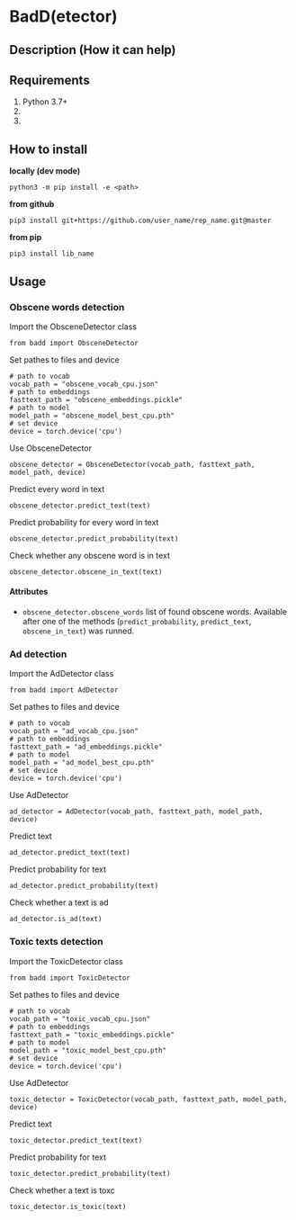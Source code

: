 # BadD(etector)

## Description (How it can help)

## Requirements
1. Python 3.7+
1.
1.

## How to install
**locally (dev mode)**
```shell
python3 -m pip install -e <path>
```

**from github**
```shell
pip3 install git+https://github.com/user_name/rep_name.git@master
```

**from pip**
```shell
pip3 install lib_name
```

## Usage
### Obscene words detection

Import the ObsceneDetector class

```python3
from badd import ObsceneDetector
```

Set pathes to files and device

```python3
# path to vocab
vocab_path = "obscene_vocab_cpu.json"
# path to embeddings
fasttext_path = "obscene_embeddings.pickle"
# path to model 
model_path = "obscene_model_best_cpu.pth"
# set device
device = torch.device('cpu')
```

Use ObsceneDetector

```python3
obscene_detector = ObsceneDetector(vocab_path, fasttext_path, model_path, device)
```

Predict every word in text

```python3
obscene_detector.predict_text(text)
```

Predict probability for every word in text

```python3
obscene_detector.predict_probability(text)
```

Check whether any obscene word is in text

```python3
obscene_detector.obscene_in_text(text)
```

#### Attributes

* ```obscene_detector.obscene_words``` list of found obscene words. Available after one of the methods 
(```predict_probability```, ```predict_text```, ```obscene_in_text```) was runned.

### Ad detection

Import the AdDetector class

```python3
from badd import AdDetector
```

Set pathes to files and device

```python3
# path to vocab
vocab_path = "ad_vocab_cpu.json"
# path to embeddings
fasttext_path = "ad_embeddings.pickle"
# path to model 
model_path = "ad_model_best_cpu.pth"
# set device
device = torch.device('cpu')
```

Use AdDetector

```python3
ad_detector = AdDetector(vocab_path, fasttext_path, model_path, device)
```

Predict text

```python3
ad_detector.predict_text(text)
```

Predict probability for text

```python3
ad_detector.predict_probability(text)
```

Check whether a text is ad

```python3
ad_detector.is_ad(text)
```

### Toxic texts detection

Import the ToxicDetector class

```python3
from badd import ToxicDetector
```

Set pathes to files and device

```python3
# path to vocab
vocab_path = "toxic_vocab_cpu.json"
# path to embeddings
fasttext_path = "toxic_embeddings.pickle"
# path to model 
model_path = "toxic_model_best_cpu.pth"
# set device
device = torch.device('cpu')
```

Use AdDetector

```python3
toxic_detector = ToxicDetector(vocab_path, fasttext_path, model_path, device)
```

Predict text

```python3
toxic_detector.predict_text(text)
```

Predict probability for text

```python3
toxic_detector.predict_probability(text)
```

Check whether a text is toxc

```python3
toxic_detector.is_toxic(text)
```